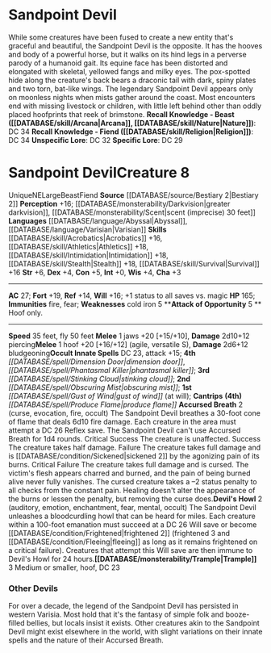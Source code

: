 ﻿---
ac: '27'
alignment: NE
all_resistance: null
burrow_speed: null
charisma: '+3'
climb_speed: null
constitution: '+5'
creature_ability:
- Accursed Breath
- Attack of Opportunity
- Devil's Howl
- Trample
creature_family: null
description: 'While some creatures have been fused to create a new entity that''s
  graceful and beautiful, the Sandpoint Devil is the opposite. It has the hooves and
  body of a powerful horse, but it walks on its hind legs in a perverse parody of
  a humanoid gait. Its equine face has been distorted and elongated with skeletal,
  yellowed fangs and milky eyes. The pox-spotted hide along the creature''s back bears
  a draconic tail with dark, spiny plates and two torn, bat-like wings.<br/><br/>
  The legendary Sandpoint Devil appears only on moonless nights when mists gather
  around the coast. Most encounters end with missing livestock or children, with little
  left behind other than oddly placed hoofprints that reek of brimstone.<br/><br/><b><u>Recall
  Knowledge - Beast</u> ( [[DATABASE/skill/Arcana|Arcana]] , [[DATABASE/skill/Nature|Nature]]
  )</b>: DC 34<br/><b><u>Recall Knowledge - Fiend</u> ( [[DATABASE/skill/Religion|Religion]]
  )</b>: DC 34<br/><b><u>Unspecific Lore</u></b>: DC 32<br/><b><u>Specific Lore</u></b>:
  DC 29'
dexterity: '+4'
element: null
fly_speed: '50'
fortitude: '+19'
hardness: null
hp: '165'
id: '791'
immunity:
- fire
- '[[DATABASE/trait/Fear|fear]]'
intelligence: '+0'
land_speed: '35'
language:
- '[[DATABASE/language/Abyssal|Abyssal]]'
- '[[DATABASE/language/Varisian|Varisian]]'
level: '8'
max_speed: '50'
name: Sandpoint Devil
perception: '+16'
rarity: Unique
reflex: '+14'
resistance: null
rus_type_level: null
school: null
sense:
- '[[DATABASE/monsterability/Darkvision|greater darkvision]]'
- '[[DATABASE/monsterability/Scent|scent (imprecise) 30 feet]]'
size: Large
skill:
- '[[DATABASE/skill/Acrobatics|Acrobatics]] +16'
- '[[DATABASE/skill/Athletics|Athletics]] +18'
- '[[DATABASE/skill/Intimidation|Intimidation]] +18'
- '[[DATABASE/skill/Stealth|Stealth]] +18'
- '[[DATABASE/skill/Survival|Survival]] +16'
source: '[[DATABASE/source/Bestiary 2|Bestiary 2]]'
speed:
- 35 feet
- fly 50 feet
spell:
- '[[DATABASE/spell/Dimension Door|Dimension Door]]'
- '[[DATABASE/spell/Gust of Wind|Gustof Wind]]'
- '[[DATABASE/spell/Obscuring Mist|Obscuring Mist]]'
- '[[DATABASE/spell/Phantasmal Killer|Phantasmal Killer]]'
- '[[DATABASE/spell/Produce Flame|Produce Flame]]'
- '[[DATABASE/spell/Stinking Cloud|Stinking Cloud]]'
strength: '+6'
strength_req: '6'
strongest_save:
- Fortitude
swim_speed: null
trait:
- '[[DATABASE/trait/Beast|Beast]]'
- '[[DATABASE/trait/Fiend|Fiend]]'
- '[[DATABASE/trait/Unique|Unique]]'
type: Creature
vision: Greater darkvision
weakest_save:
- Reflex
weakness:
- cold iron 5
will: '+16'
wisdom: '+4'

---
# Sandpoint Devil

While some creatures have been fused to create a new entity that's graceful and beautiful, the Sandpoint Devil is the opposite. It has the hooves and body of a powerful horse, but it walks on its hind legs in a perverse parody of a humanoid gait. Its equine face has been distorted and elongated with skeletal, yellowed fangs and milky eyes. The pox-spotted hide along the creature's back bears a draconic tail with dark, spiny plates and two torn, bat-like wings.
 The legendary Sandpoint Devil appears only on moonless nights when mists gather around the coast. Most encounters end with missing livestock or children, with little left behind other than oddly placed hoofprints that reek of brimstone.
**Recall Knowledge - Beast ([[DATABASE/skill/Arcana|Arcana]], [[DATABASE/skill/Nature|Nature]])**: DC 34
**Recall Knowledge - Fiend ([[DATABASE/skill/Religion|Religion]])**: DC 34
**Unspecific Lore**: DC 32
**Specific Lore**: DC 29

# Sandpoint Devil<span class="item-type">Creature 8</span>

<span class="trait-unique item-trait">Unique</span><span class="trait-alignment item-trait">NE</span><span class="trait-size item-trait">Large</span><span class="item-trait">Beast</span><span class="item-trait">Fiend</span>
**Source** [[DATABASE/source/Bestiary 2|Bestiary 2]] 
**Perception** +16; [[DATABASE/monsterability/Darkvision|greater darkvision]], [[DATABASE/monsterability/Scent|scent (imprecise) 30 feet]]
**Languages** [[DATABASE/language/Abyssal|Abyssal]], [[DATABASE/language/Varisian|Varisian]]
**Skills** [[DATABASE/skill/Acrobatics|Acrobatics]] +16, [[DATABASE/skill/Athletics|Athletics]] +18, [[DATABASE/skill/Intimidation|Intimidation]] +18, [[DATABASE/skill/Stealth|Stealth]] +18, [[DATABASE/skill/Survival|Survival]] +16
**Str** +6, **Dex** +4, **Con** +5, **Int** +0, **Wis** +4, **Cha** +3

---
**AC** 27; **Fort** +19, **Ref** +14, **Will** +16; +1 status to all saves vs. magic
**HP** 165; **Immunities** fire, fear; **Weaknesses** cold iron 5
<span class="in-box-ability">****Attack of Opportunity** <span class="action-icon">5</span> ** Hoof only.</span>

---
**Speed** 35 feet, fly 50 feet
<span class="in-box-ability">**Melee** <span class="action-icon">1</span> jaws +20 [+15/+10], **Damage** 2d10+12 piercing</span><span class="in-box-ability">**Melee** <span class="action-icon">1</span> hoof +20 [+16/+12] (agile, versatile S), **Damage** 2d6+12 bludgeoning</span>**Occult Innate Spells** DC 23, attack +15; **4th** _[[DATABASE/spell/Dimension Door|dimension door]]_, _[[DATABASE/spell/Phantasmal Killer|phantasmal killer]]_; **3rd** _[[DATABASE/spell/Stinking Cloud|stinking cloud]]_; **2nd** _[[DATABASE/spell/Obscuring Mist|obscuring mist]]_; **1st** _[[DATABASE/spell/Gust of Wind|gust of wind]]_ (at will); **Cantrips** **(4th)** _[[DATABASE/spell/Produce Flame|produce flame]]_
<span class="in-box-ability">**Accursed Breath** <span class="action-icon">2</span> (curse, evocation, fire, occult) The Sandpoint Devil breathes a 30-foot cone of flame that deals 6d10 fire damage. Each creature in the area must attempt a DC 26 Reflex save. The Sandpoint Devil can't use Accursed Breath for 1d4 rounds. 
Critical Success The creature is unaffected. 
Success The creature takes half damage. 
Failure The creature takes full damage and is [[DATABASE/condition/Sickened|sickened 2]] by the agonizing pain of its burns. 
Critical Failure The creature takes full damage and is cursed. The victim's flesh appears charred and burned, and the pain of being burned alive never fully vanishes. The cursed creature takes a –2 status penalty to all checks from the constant pain. Healing doesn't alter the appearance of the burns or lessen the penalty, but removing the curse does.</span><span class="in-box-ability">**Devil's Howl** <span class="action-icon">2</span> (auditory, emotion, enchantment, fear, mental, occult) The Sandpoint Devil unleashes a bloodcurdling howl that can be heard for miles. Each creature within a 100-foot emanation must succeed at a DC 26 Will save or become [[DATABASE/condition/Frightened|frightened 2]] (frightened 3 and [[DATABASE/condition/Fleeing|fleeing]] as long as it remains frightened on a critical failure). Creatures that attempt this Will save are then immune to Devil's Howl for 24 hours.</span><span class="in-box-ability">**[[DATABASE/monsterability/Trample|Trample]]** <span class="action-icon">3</span> Medium or smaller, hoof, DC 23</span>

###  Other Devils

For over a decade, the legend of the Sandpoint Devil has persisted in western Varisia. Most hold that it's the fantasy of simple folk and booze-filled bellies, but locals insist it exists. Other creatures akin to the Sandpoint Devil might exist elsewhere in the world, with slight variations on their innate spells and the nature of their Accursed Breath.